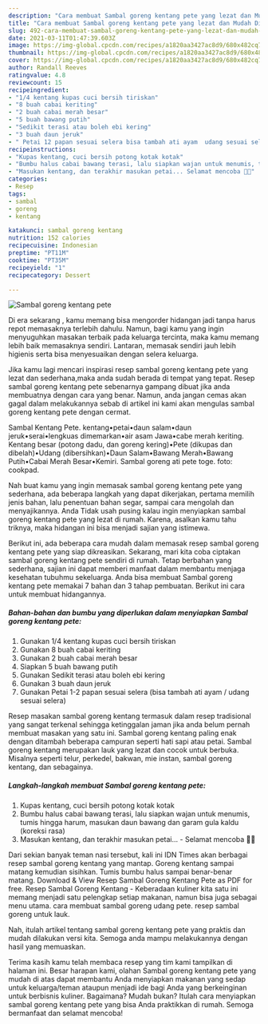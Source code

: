 ```yaml
---
description: "Cara membuat Sambal goreng kentang pete yang lezat dan Mudah Dibuat"
title: "Cara membuat Sambal goreng kentang pete yang lezat dan Mudah Dibuat"
slug: 492-cara-membuat-sambal-goreng-kentang-pete-yang-lezat-dan-mudah-dibuat
date: 2021-03-11T01:47:39.603Z
image: https://img-global.cpcdn.com/recipes/a1820aa3427ac8d9/680x482cq70/sambal-goreng-kentang-pete-foto-resep-utama.jpg
thumbnail: https://img-global.cpcdn.com/recipes/a1820aa3427ac8d9/680x482cq70/sambal-goreng-kentang-pete-foto-resep-utama.jpg
cover: https://img-global.cpcdn.com/recipes/a1820aa3427ac8d9/680x482cq70/sambal-goreng-kentang-pete-foto-resep-utama.jpg
author: Randall Reeves
ratingvalue: 4.8
reviewcount: 15
recipeingredient:
- "1/4 kentang kupas cuci bersih tiriskan"
- "8 buah cabai keriting"
- "2 buah cabai merah besar"
- "5 buah bawang putih"
- "Sedikit terasi atau boleh ebi kering"
- "3 buah daun jeruk"
- " Petai 12 papan sesuai selera bisa tambah ati ayam  udang sesuai selera"
recipeinstructions:
- "Kupas kentang, cuci bersih potong kotak kotak"
- "Bumbu halus cabai bawang terasi, lalu siapkan wajan untuk menumis, tumis hingga harum, masukan daun bawang dan garam gula kaldu (koreksi rasa)"
- "Masukan kentang, dan terakhir masukan petai... Selamat mencoba 👌🏼"
categories:
- Resep
tags:
- sambal
- goreng
- kentang

katakunci: sambal goreng kentang 
nutrition: 152 calories
recipecuisine: Indonesian
preptime: "PT11M"
cooktime: "PT35M"
recipeyield: "1"
recipecategory: Dessert

---
```



![Sambal goreng kentang pete](https://img-global.cpcdn.com/recipes/a1820aa3427ac8d9/680x482cq70/sambal-goreng-kentang-pete-foto-resep-utama.jpg)

Di era  sekarang , kamu memang bisa mengorder hidangan jadi tanpa harus repot memasaknya terlebih dahulu. Namun, bagi kamu yang ingin menyuguhkan masakan terbaik pada keluarga tercinta, maka kamu memang lebih baik memasaknya sendiri. Lantaran, memasak sendiri jauh lebih higienis serta bisa menyesuaikan dengan selera keluarga.

Jika kamu lagi mencari inspirasi resep sambal goreng kentang pete yang lezat dan sederhana,maka anda sudah berada di tempat yang tepat. Resep sambal goreng kentang pete  sebenarnya gampang dibuat jika anda membuatnya dengan cara yang benar. Namun, anda jangan cemas akan gagal dalam melakukannya 
sebab di artikel ini kami akan mengulas sambal goreng kentang pete dengan cermat.  

Sambal Kentang Pete. kentang•petai•daun salam•daun jeruk•serai•lengkuas dimemarkan•air asam Jawa•cabe merah keriting. Kentang besar (potong dadu, dan goreng kering)•Pete (dikupas dan dibelah)•Udang (dibersihkan)•Daun Salam•Bawang Merah•Bawang Putih•Cabai Merah Besar•Kemiri. Sambal goreng ati pete toge. foto: cookpad.

Nah buat kamu yang ingin memasak sambal goreng kentang pete yang sederhana, ada beberapa langkah yang dapat dikerjakan, pertama memilih jenis bahan, lalu penentuan bahan segar, sampai cara mengolah dan menyajikannya. Anda Tidak usah pusing kalau ingin menyiapkan sambal goreng kentang pete yang lezat di rumah. Karena, asalkan kamu  tahu triknya, maka hidangan ini bisa menjadi sajian yang istimewa.

Berikut ini, ada beberapa cara mudah dalam memasak resep sambal goreng kentang pete yang siap dikreasikan. Sekarang, mari kita coba ciptakan sambal goreng kentang pete sendiri di rumah. Tetap berbahan yang sederhana, sajian ini dapat memberi manfaat dalam membantu menjaga kesehatan tubuhmu sekeluarga. Anda bisa membuat Sambal goreng kentang pete memakai 7 bahan dan 3 tahap pembuatan. Berikut ini cara untuk membuat hidangannya.

<!--inarticleads1-->

##### Bahan-bahan dan bumbu yang diperlukan dalam menyiapkan Sambal goreng kentang pete:

1. Gunakan 1/4 kentang kupas cuci bersih tiriskan
1. Gunakan 8 buah cabai keriting
1. Gunakan 2 buah cabai merah besar
1. Siapkan 5 buah bawang putih
1. Gunakan Sedikit terasi atau boleh ebi kering
1. Gunakan 3 buah daun jeruk
1. Gunakan  Petai 1-2 papan sesuai selera (bisa tambah ati ayam / udang sesuai selera)


Resep masakan sambal goreng kentang termasuk dalam resep tradisional yang sangat terkenal sehingga ketinggalan jaman jika anda belum pernah membuat masakan yang satu ini. Sambal goreng kentang paling enak dengan ditambah beberapa campuran seperti hati sapi atau petai. Sambal goreng kentang merupakan lauk yang lezat dan cocok untuk berbuka. Misalnya seperti telur, perkedel, bakwan, mie instan, sambal goreng kentang, dan sebagainya. 

<!--inarticleads2-->

##### Langkah-langkah membuat Sambal goreng kentang pete:

1. Kupas kentang, cuci bersih potong kotak kotak
1. Bumbu halus cabai bawang terasi, lalu siapkan wajan untuk menumis, tumis hingga harum, masukan daun bawang dan garam gula kaldu (koreksi rasa)
1. Masukan kentang, dan terakhir masukan petai... - Selamat mencoba 👌🏼


Dari sekian banyak teman nasi tersebut, kali ini IDN Times akan berbagai resep sambal goreng kentang yang mantap. Goreng kentang sampai matang kemudian sisihkan. Tumis bumbu halus sampai benar-benar matang. Download &amp; View Resep Sambal Goreng Kentang Pete as PDF for free. Resep Sambal Goreng Kentang - Keberadaan kuliner kita satu ini memang menjadi satu pelengkap setiap makanan, namun bisa juga sebagai menu utama. cara membuat sambal goreng udang pete. resep sambal goreng untuk lauk. 

Nah, itulah artikel tentang  sambal goreng kentang pete  yang praktis dan mudah dilakukan versi kita. Semoga anda mampu melakukannya dengan hasil yang memuaskan. 

Terima kasih kamu telah membaca resep yang tim kami tampilkan di halaman ini. Besar harapan kami, olahan  Sambal goreng kentang pete yang mudah di atas dapat membantu Anda menyiapkan makanan yang sedap untuk keluarga/teman ataupun menjadi ide bagi Anda yang berkeinginan untuk berbisnis kuliner. Bagaimana? Mudah bukan? Itulah cara menyiapkan sambal goreng kentang pete yang bisa Anda praktikkan di rumah. Semoga bermanfaat dan selamat mencoba!

